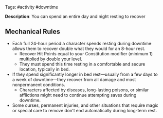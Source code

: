 Tags: #activity #downtime 

**Description**: You can spend an entire day and night resting to recover

## Mechanical Rules

- Each full 24-hour period a character spends resting during downtime allows them to recover double what they would for an 8-hour rest.
	- Recover Hit Points equal to your Constitution modifier (minimum 1) multiplied by double your level.
	- They must spend this time resting in a comfortable and secure location, typically in bed.
- If they spend significantly longer in bed rest—usually from a few days to a week of downtime—they recover from all damage and most nonpermanent conditions.
	- Characters affected by diseases, long-lasting poisons, or similar afflictions might need to continue attempting saves during downtime.
- Some curses, permanent injuries, and other situations that require magic or special care to remove don't end automatically during long-term rest.